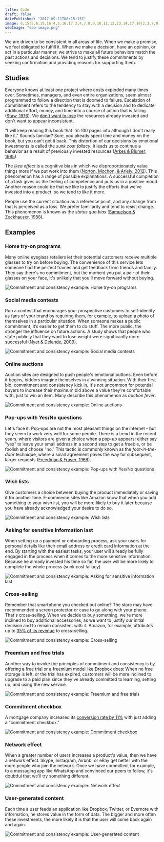 ```yaml
---
title: Code 
draft: false
datePublished: "2017-09-11T08:15:15Z"
image: 6,15|5,6,15,16|4,5,16,17|3,4,7,8,9,10,11,12,13,14,17,18|2,3,7,8,9,10,11,12,13,14,18,19|1,2,19,20|1,2,19,20|2,3,7,8,9,10,11,12,13,14,18,19|3,4,7,8,9,10,11,12,13,14,17,18|4,5,16,17|5,6,15,16|6,15
seoImage: "seo-image.png"
---
```


We are driven to be consistent in all areas of life. When we make a promise, we feel obligated to fulfill it. When we make a decision, have an opinion, or act in a particular manner, we strive to make all future behaviors match the past actions and decisions. We tend to justify these commitments by seeking confirmation and providing reasons for supporting them.


## Studies

Everyone knows at least one project where costs exploded many times over. Sometimes, managers, and even entire organizations, seem almost programmed to follow a direction that is doomed to failure. Escalation of commitment refers to the tendency to stay with a decision and to dedicate additional effort, money, and time into a course of action that is failing ([Staw, 1976](http://www.sciencedirect.com/science/article/pii/0030507376900052)). We [don't want to lose](/loss-aversion/) the resources already invested and don't want to appear inconsistent.

"I will keep reading this book that I'm 100 pages into although I don't really like it." Sounds familiar? Sure, you already spent time and money on the book, but you can’t get it back. This distortion of our decisions by emotional investments is called the *sunk cost fallacy*. It leads us to continue a behavior as a result of previously invested resources ([Arkes & Blumer, 1985](http://www.sciencedirect.com/science/article/pii/0749597885900494)).

The *Ikea effect* is a cognitive bias in which we disproportionately value things more if we put work into them ([Norton, Mochon, & Ariely, 2012](http://www.hbs.edu/faculty/Pages/item.aspx?num=41121)). This phenomenon has a range of possible explanations. A successful completion of a task gives us the feeling of competence and puts us in a positive mood. Another reason could be that we like to justify the efforts that we've invested into a product, so we tend to like it more.

People use the current situation as a reference point, and any change from that is perceived as a loss. We prefer familiarity and tend to resist change. This phenomenon is known as the *status quo bias* ([Samuelson & Zeckhauser, 1988](https://sites.hks.harvard.edu/fs/rzeckhau/SQBDM.pdf)).


## Examples


### Home try-on programs
Many online eyeglass retailers let their potential customers receive multiple glasses to try on before buying. The convenience of this service lets someone find the perfect frames and get feedback from friends and family. They say there's no commitment, but the moment you put a pair of their glasses on your face, it's unlikely that you'll move forward without buying.

![Commitment and consistency example: Home try-on programs](01-home-try-on-programs.png)


### Social media contests
Run a contest that encourages your prospective customers to self-identify as fans of your brand by requiring them, for example, to upload a photo of themselves in a particular situation. When someone makes a public commitment, it’s easier to get them to do stuff. The more public, the stronger the influence on future actions. A study shows that people who state publicly that they want to lose weight were significantly more successful ([Nyer & Delande, 2009](http://onlinelibrary.wiley.com/doi/10.1002/mar.20316/abstract)).

![Commitment and consistency example: Social media contests](02-social-media-contests.png)


### Online auctions
Auction sites are designed to push people's emotional buttons. Even before it begins, bidders imagine themselves in a winning situation. With their first bid, commitment and consistency kick in. It's not uncommon for potential buyers to increase their maximum bid above a value they're comfortable with, just to win an item. Many describe this phenomenon as *auction fever*.

![Commitment and consistency example: Online auctions](03-online-auctions.png)


### Pop-ups with Yes/No questions
Let's face it: Pop-ups are not the most pleasant things on the internet - but they seem to work very well for some people. There is a trend in the recent years, where visitors are given a choice when a pop-up appears: either say "yes" to leave your email address in a second step to get a freebie, or be foolish and choose "no." This tactic is commonly known as the *foot-in-the-door* technique, where a small agreement paves the way for subsequent, larger requests ([Freedman & Fraser, 1966](https://www.researchgate.net/publication/17217362_Compliance_Without_Pressure_The_Foot-in-the-Door_Technique)).

![Commitment and consistency example: Pop-ups with Yes/No questions](04-popups.png)


### Wish lists
Give customers a choice between buying the product immediately or saving it for another time. E-commerce sites like Amazon know that when you add something to your wish list, you will be more likely to buy it later because you have already acknowledged your desire to do so.

![Commitment and consistency example: Wish lists](05-wish-lists.png)


### Asking for sensitive information last
When setting up a payment or onboarding process, ask your users for personal details like their email address or credit card information at the end. By starting with the easiest tasks, your user will already be fully engaged in the process when it comes to the more sensitive information. Because he already invested his time so far, the user will be more likely to complete the whole process (sunk cost fallacy).

![Commitment and consistency example: Asking for sensitive information last](06-asking-for-sensitive-information-last.png)


### Cross-selling
Remember that smartphone you checked out online? The store may have recommended a screen protector or case to go along with your phone. That's cross-selling. When we decide to buy something, we're more inclined to buy additional accessories, as we want to justify our initial decision and to remain consistent with it. Amazon, for example, attributes up to [35% of its revenue](http://www.the-future-of-commerce.com/2013/10/14/ecommerce-cross-sell-up-sell/) to cross-selling.

![Commitment and consistency example: Cross-selling](07-cross-selling.png)


### Freemium and free trials
Another way to invoke the principles of commitment and consistency is by offering a free trial or a freemium model like Dropbox does: When no free storage is left, or the trial has expired, customers will be more inclined to upgrade to a paid plan since they've already committed to learning, setting up, and using the new service.

![Commitment and consistency example: Freemium and free trials](08-freemium-free-trials.png)


### Commitment checkbox
A mortgage company increased its [conversion rate by 11%](http://www.conversionvoodoo.com/blog/2010/07/11-conversion-rate-increase-with-a-%E2%80%9Ccommitment-checkbox%E2%80%9D/) with just adding a "commitment checkbox."

![Commitment and consistency example: Commitment checkbox](09-commitment-checkbox.png)


### Network effect
When a greater number of users increases a product's value, then we have a network effect. Skype, Instagram, Airbnb, or eBay get better with the more people who join the network. Once we have committed, for example, to a messaging app like WhatsApp and convinced our peers to follow, it's doubtful that we'll try something different.

![Commitment and consistency example: Network effect](10-network-effect.png)


### User-generated content
Each time a user feeds an application like Dropbox, Twitter, or Evernote with information, he stores value in the form of data. The bigger and more often these investments, the more likely it is that the user will come back again and again.

![Commitment and consistency example: User-generated content](11-user-generated-content.png)
